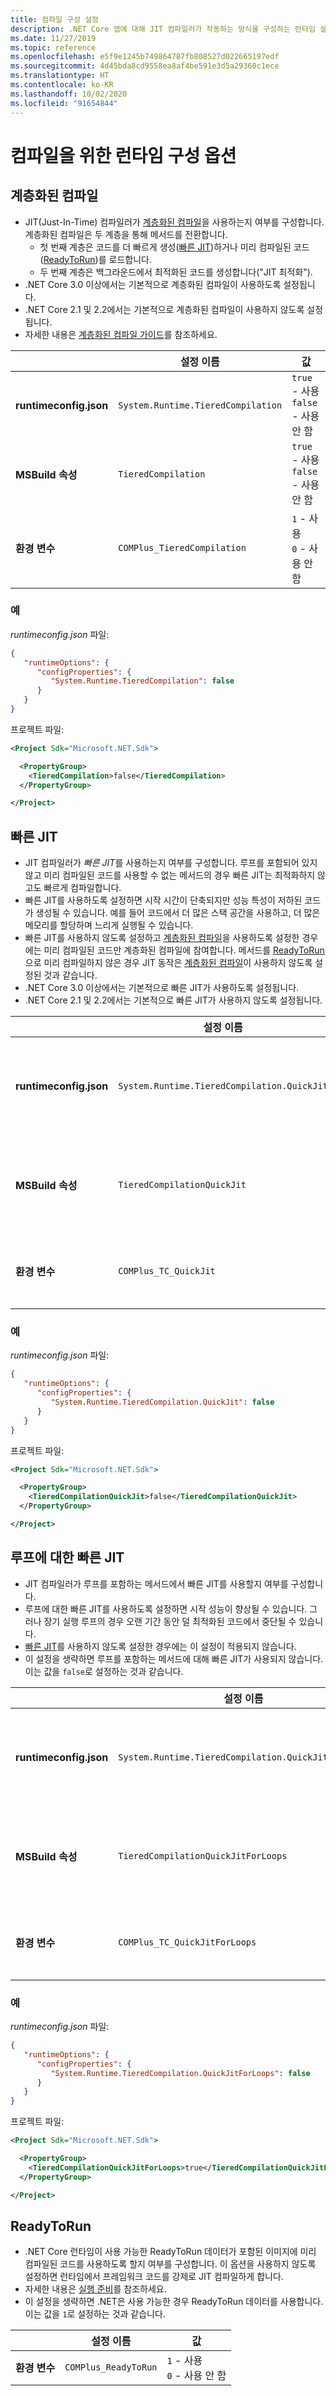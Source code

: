 ```yaml
---
title: 컴파일 구성 설정
description: .NET Core 앱에 대해 JIT 컴파일러가 작동하는 방식을 구성하는 런타임 설정에 대해 알아봅니다.
ms.date: 11/27/2019
ms.topic: reference
ms.openlocfilehash: e5f9e1245b749864787fb808527d022665197edf
ms.sourcegitcommit: 4d45bda8cd9558ea8af4be591e3d5a29360c1ece
ms.translationtype: HT
ms.contentlocale: ko-KR
ms.lasthandoff: 10/02/2020
ms.locfileid: "91654844"
---
```

# <a name="run-time-configuration-options-for-compilation"></a>컴파일을 위한 런타임 구성 옵션

## <a name="tiered-compilation"></a>계층화된 컴파일

- JIT(Just-In-Time) 컴파일러가 [계층화된 컴파일](../whats-new/dotnet-core-3-0.md#tiered-compilation)을 사용하는지 여부를 구성합니다. 계층화된 컴파일은 두 계층을 통해 메서드를 전환합니다.
  - 첫 번째 계층은 코드를 더 빠르게 생성([빠른 JIT](#quick-jit))하거나 미리 컴파일된 코드([ReadyToRun](#readytorun))를 로드합니다.
  - 두 번째 계층은 백그라운드에서 최적화된 코드를 생성합니다("JIT 최적화").
- .NET Core 3.0 이상에서는 기본적으로 계층화된 컴파일이 사용하도록 설정됩니다.
- .NET Core 2.1 및 2.2에서는 기본적으로 계층화된 컴파일이 사용하지 않도록 설정됩니다.
- 자세한 내용은 [계층화된 컴파일 가이드](https://github.com/dotnet/runtime/blob/master/docs/design/features/tiered-compilation.md)를 참조하세요.

| | 설정 이름 | 값 |
| - | - | - |
| **runtimeconfig.json** | `System.Runtime.TieredCompilation` | `true` - 사용<br/>`false` - 사용 안 함 |
| **MSBuild 속성** | `TieredCompilation` | `true` - 사용<br/>`false` - 사용 안 함 |
| **환경 변수** | `COMPlus_TieredCompilation` | `1` - 사용<br/>`0` - 사용 안 함 |

### <a name="examples"></a>예

*runtimeconfig.json* 파일:

```json
{
   "runtimeOptions": {
      "configProperties": {
         "System.Runtime.TieredCompilation": false
      }
   }
}
```

프로젝트 파일:

```xml
<Project Sdk="Microsoft.NET.Sdk">

  <PropertyGroup>
    <TieredCompilation>false</TieredCompilation>
  </PropertyGroup>

</Project>
```

## <a name="quick-jit"></a>빠른 JIT

- JIT 컴파일러가 *빠른 JIT*를 사용하는지 여부를 구성합니다. 루프를 포함되어 있지 않고 미리 컴파일된 코드를 사용할 수 없는 메서드의 경우 빠른 JIT는 최적화하지 않고도 빠르게 컴파일합니다.
- 빠른 JIT를 사용하도록 설정하면 시작 시간이 단축되지만 성능 특성이 저하된 코드가 생성될 수 있습니다. 예를 들어 코드에서 더 많은 스택 공간을 사용하고, 더 많은 메모리를 할당하며 느리게 실행될 수 있습니다.
- 빠른 JIT를 사용하지 않도록 설정하고 [계층화된 컴파일](#tiered-compilation)을 사용하도록 설정한 경우에는 미리 컴파일된 코드만 계층화된 컴파일에 참여합니다. 메서드를 [ReadyToRun](#readytorun)으로 미리 컴파일하지 않은 경우 JIT 동작은 [계층화된 컴파일](#tiered-compilation)이 사용하지 않도록 설정된 것과 같습니다.
- .NET Core 3.0 이상에서는 기본적으로 빠른 JIT가 사용하도록 설정됩니다.
- .NET Core 2.1 및 2.2에서는 기본적으로 빠른 JIT가 사용하지 않도록 설정됩니다.

| | 설정 이름 | 값 |
| - | - | - |
| **runtimeconfig.json** | `System.Runtime.TieredCompilation.QuickJit` | `true` - 사용<br/>`false` - 사용 안 함 |
| **MSBuild 속성** | `TieredCompilationQuickJit` | `true` - 사용<br/>`false` - 사용 안 함 |
| **환경 변수** | `COMPlus_TC_QuickJit` | `1` - 사용<br/>`0` - 사용 안 함 |

### <a name="examples"></a>예

*runtimeconfig.json* 파일:

```json
{
   "runtimeOptions": {
      "configProperties": {
         "System.Runtime.TieredCompilation.QuickJit": false
      }
   }
}
```

프로젝트 파일:

```xml
<Project Sdk="Microsoft.NET.Sdk">

  <PropertyGroup>
    <TieredCompilationQuickJit>false</TieredCompilationQuickJit>
  </PropertyGroup>

</Project>
```

## <a name="quick-jit-for-loops"></a>루프에 대한 빠른 JIT

- JIT 컴파일러가 루프를 포함하는 메서드에서 빠른 JIT를 사용할지 여부를 구성합니다.
- 루프에 대한 빠른 JIT를 사용하도록 설정하면 시작 성능이 향상될 수 있습니다. 그러나 장기 실행 루프의 경우 오랜 기간 동안 덜 최적화된 코드에서 중단될 수 있습니다.
- [빠른 JIT](#quick-jit)를 사용하지 않도록 설정한 경우에는 이 설정이 적용되지 않습니다.
- 이 설정을 생략하면 루프를 포함하는 메서드에 대해 빠른 JIT가 사용되지 않습니다. 이는 값을 `false`로 설정하는 것과 같습니다.

| | 설정 이름 | 값 |
| - | - | - |
| **runtimeconfig.json** | `System.Runtime.TieredCompilation.QuickJitForLoops` | `false` - 사용 안 함<br/>`true` - 사용 |
| **MSBuild 속성** | `TieredCompilationQuickJitForLoops` | `false` - 사용 안 함<br/>`true` - 사용 |
| **환경 변수** | `COMPlus_TC_QuickJitForLoops` | `0` - 사용 안 함<br/>`1` - 사용 |

### <a name="examples"></a>예

*runtimeconfig.json* 파일:

```json
{
   "runtimeOptions": {
      "configProperties": {
         "System.Runtime.TieredCompilation.QuickJitForLoops": false
      }
   }
}
```

프로젝트 파일:

```xml
<Project Sdk="Microsoft.NET.Sdk">

  <PropertyGroup>
    <TieredCompilationQuickJitForLoops>true</TieredCompilationQuickJitForLoops>
  </PropertyGroup>

</Project>
```

## <a name="readytorun"></a>ReadyToRun

- .NET Core 런타임이 사용 가능한 ReadyToRun 데이터가 포함된 이미지에 미리 컴파일된 코드를 사용하도록 할지 여부를 구성합니다. 이 옵션을 사용하지 않도록 설정하면 런타임에서 프레임워크 코드를 강제로 JIT 컴파일하게 합니다.
- 자세한 내용은 [실행 준비](../deploying/ready-to-run.md)를 참조하세요.
- 이 설정을 생략하면 .NET은 사용 가능한 경우 ReadyToRun 데이터를 사용합니다. 이는 값을 `1`로 설정하는 것과 같습니다.

| | 설정 이름 | 값 |
| - | - | - |
| **환경 변수** | `COMPlus_ReadyToRun` | `1` - 사용<br/>`0` - 사용 안 함 |
